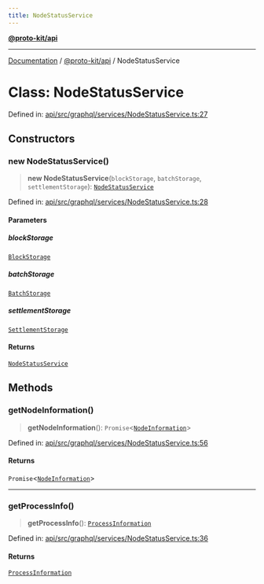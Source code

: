 ```yaml
---
title: NodeStatusService
---
```


[**@proto-kit/api**](../README.md)

***

[Documentation](../../../README.md) / [@proto-kit/api](../README.md) / NodeStatusService

# Class: NodeStatusService

Defined in: [api/src/graphql/services/NodeStatusService.ts:27](https://github.com/proto-kit/framework/blob/28efa802e3737fc3b77339148b307ef7246f3ef1/packages/api/src/graphql/services/NodeStatusService.ts#L27)

## Constructors

### new NodeStatusService()

> **new NodeStatusService**(`blockStorage`, `batchStorage`, `settlementStorage`): [`NodeStatusService`](NodeStatusService.md)

Defined in: [api/src/graphql/services/NodeStatusService.ts:28](https://github.com/proto-kit/framework/blob/28efa802e3737fc3b77339148b307ef7246f3ef1/packages/api/src/graphql/services/NodeStatusService.ts#L28)

#### Parameters

##### blockStorage

[`BlockStorage`](../../sequencer/interfaces/BlockStorage.md)

##### batchStorage

[`BatchStorage`](../../sequencer/interfaces/BatchStorage.md)

##### settlementStorage

[`SettlementStorage`](../../sequencer/interfaces/SettlementStorage.md)

#### Returns

[`NodeStatusService`](NodeStatusService.md)

## Methods

### getNodeInformation()

> **getNodeInformation**(): `Promise`\<[`NodeInformation`](../interfaces/NodeInformation.md)\>

Defined in: [api/src/graphql/services/NodeStatusService.ts:56](https://github.com/proto-kit/framework/blob/28efa802e3737fc3b77339148b307ef7246f3ef1/packages/api/src/graphql/services/NodeStatusService.ts#L56)

#### Returns

`Promise`\<[`NodeInformation`](../interfaces/NodeInformation.md)\>

***

### getProcessInfo()

> **getProcessInfo**(): [`ProcessInformation`](../interfaces/ProcessInformation.md)

Defined in: [api/src/graphql/services/NodeStatusService.ts:36](https://github.com/proto-kit/framework/blob/28efa802e3737fc3b77339148b307ef7246f3ef1/packages/api/src/graphql/services/NodeStatusService.ts#L36)

#### Returns

[`ProcessInformation`](../interfaces/ProcessInformation.md)
